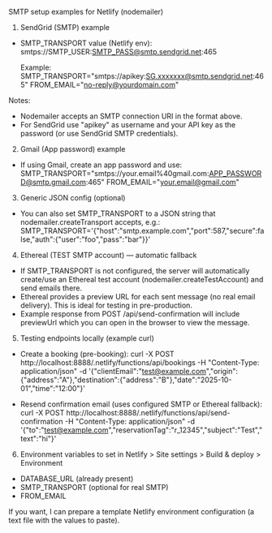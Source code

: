 SMTP setup examples for Netlify (nodemailer)

1. SendGrid (SMTP) example

- SMTP_TRANSPORT value (Netlify env):
  smtps://SMTP_USER:SMTP_PASS@smtp.sendgrid.net:465

  Example:
  SMTP_TRANSPORT="smtps://apikey:SG.xxxxxxx@smtp.sendgrid.net:465"
  FROM_EMAIL="no-reply@yourdomain.com"

Notes:

- Nodemailer accepts an SMTP connection URI in the format above.
- For SendGrid use "apikey" as username and your API key as the password (or use SendGrid SMTP credentials).

2. Gmail (App password) example

- If using Gmail, create an app password and use:
  SMTP_TRANSPORT="smtps://your.email%40gmail.com:APP_PASSWORD@smtp.gmail.com:465"
  FROM_EMAIL="your.email@gmail.com"

3. Generic JSON config (optional)

- You can also set SMTP_TRANSPORT to a JSON string that nodemailer.createTransport accepts, e.g.:
  SMTP_TRANSPORT='{"host":"smtp.example.com","port":587,"secure":false,"auth":{"user":"foo","pass":"bar"}}'

4. Ethereal (TEST SMTP account) — automatic fallback

- If SMTP_TRANSPORT is not configured, the server will automatically create/use an Ethereal test account (nodemailer.createTestAccount) and send emails there.
- Ethereal provides a preview URL for each sent message (no real email delivery). This is ideal for testing in pre-production.
- Example response from POST /api/send-confirmation will include previewUrl which you can open in the browser to view the message.

5. Testing endpoints locally (example curl)

- Create a booking (pre-booking):
  curl -X POST http://localhost:8888/.netlify/functions/api/bookings -H "Content-Type: application/json" -d '{"clientEmail":"test@example.com","origin":{"address":"A"},"destination":{"address":"B"},"date":"2025-10-01","time":"12:00"}'

- Resend confirmation email (uses configured SMTP or Ethereal fallback):
  curl -X POST http://localhost:8888/.netlify/functions/api/send-confirmation -H "Content-Type: application/json" -d '{"to":"test@example.com","reservationTag":"r_12345","subject":"Test","text":"hi"}'

6. Environment variables to set in Netlify > Site settings > Build & deploy > Environment

- DATABASE_URL (already present)
- SMTP_TRANSPORT (optional for real SMTP)
- FROM_EMAIL

If you want, I can prepare a template Netlify environment configuration (a text file with the values to paste).
